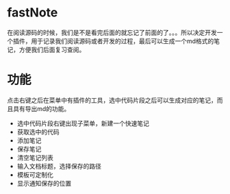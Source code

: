 # fastNote
在阅读源码的时候，我们是不是看完后面的就忘记了前面的了。。。所以决定开发一个插件，用于记录我们阅读源码或者开发的过程，最后可以生成一个md格式的笔记，方便我们后面复习查阅。

# 功能
点击右键之后在菜单中有插件的工具，选中代码片段之后可以生成对应的笔记，而且具有导出md的功能。

 - 选中代码片段右键出现子菜单，新建一个快速笔记
 - 获取选中的代码
 - 添加笔记
 - 保存笔记
 - 清空笔记列表
 - 输入文档标题，选择保存的路径
 - 模板可定制化
 - 显示通知保存的位置

